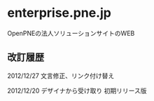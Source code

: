 enterprise.pne.jp
===================

OpenPNEの法人ソリューションサイトのWEB

改訂履歴
--------------
2012/12/27 文言修正、リンク付け替え

2012/12/20 デザイナから受け取り 初期リリース版

